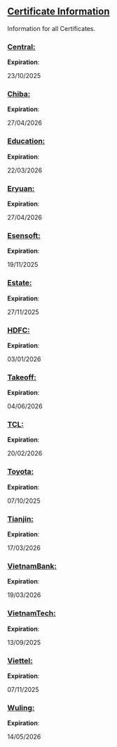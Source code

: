 ## [Certificate Information](accent://)

Information for all Certificates.

### [Central:](accent://)

**Expiration**: 

23/10/2025

### [Chiba:](accent://)

**Expiration**: 

27/04/2026

### [Education:](accent://)

**Expiration**: 

22/03/2026

### [Eryuan:](accent://)

**Expiration**: 

27/04/2026

### [Esensoft:](accent://)

**Expiration**: 

19/11/2025

### [Estate:](accent://)

**Expiration**: 

27/11/2025

### [HDFC:](accent://)

**Expiration**: 

03/01/2026

### [Takeoff:](accent://)

**Expiration**: 

04/06/2026

### [TCL:](accent://)

**Expiration**: 

20/02/2026

### [Toyota:](accent://)

**Expiration**: 

07/10/2025

### [Tianjin:](accent://)

**Expiration**: 

17/03/2026

### [VietnamBank:](accent://)

**Expiration**: 

19/03/2026

### [VietnamTech:](accent://)

**Expiration**: 

13/09/2025

### [Viettel:](accent://)

**Expiration**: 

07/11/2025

### [Wuling:](accent://)

**Expiration**: 

14/05/2026
